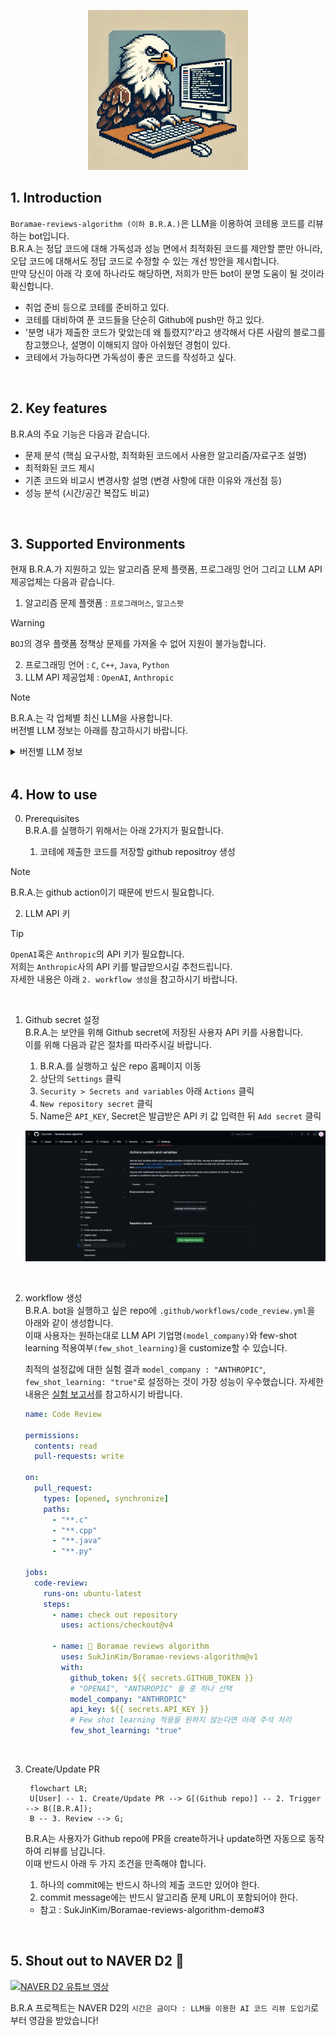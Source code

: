 <p align="center">
  <a href="https://github.com/SukJinKim/Boramae-reviews-algorithm/tree/main"> 
    <img src="/img/Boramae-reviews-algorithm-logo.webp" width="256" height="256"/>
  </a>
</p>  


## 1. Introduction


`Boramae-reviews-algorithm (이하 B.R.A.)`은 LLM을 이용하여 코테용 코드를 리뷰하는 bot입니다.  
B.R.A.는 정답 코드에 대해 가독성과 성능 면에서 최적화된 코드를 제안할 뿐만 아니라, 오답 코드에 대해서도 정답 코드로 수정할 수 있는 개선 방안을 제시합니다.  
만약 당신이 아래 각 호에 하나라도 해당하면, 저희가 만든 bot이 분명 도움이 될 것이라 확신합니다.

- 취업 준비 등으로 코테를 준비하고 있다.
- 코테를 대비하여 푼 코드들을 단순히 Github에 push만 하고 있다.
- '분명 내가 제출한 코드가 맞았는데 왜 틀렸지?'라고 생각해서 다른 사람의 블로그를 참고했으나, 설명이 이해되지 않아 아쉬웠던 경험이 있다.
- 코테에서 가능하다면 가독성이 좋은 코드를 작성하고 싶다.  

<br/>

## 2. Key features

B.R.A의 주요 기능은 다음과 같습니다.

- 문제 분석 (핵심 요구사항, 최적화된 코드에서 사용한 알고리즘/자료구조 설명)
- 최적화된 코드 제시
- 기존 코드와 비교시 변경사항 설명 (변경 사항에 대한 이유와 개선점 등)
- 성능 분석 (시간/공간 복잡도 비교)

<br/>

## 3. Supported Environments


현재 B.R.A.가 지원하고 있는 알고리즘 문제 플랫폼, 프로그래밍 언어 그리고 LLM API 제공업체는 다음과 같습니다.

1. 알고리즘 문제 플랫폼 : `프로그래머스`, `알고스팟`
> [!WARNING]
> `BOJ`의 경우 플랫폼 정책상 문제를 가져올 수 없어 지원이 불가능합니다.
2. 프로그래밍 언어 : `C`, `C++`, `Java`, `Python`
3. LLM API 제공업체 : `OpenAI`, `Anthropic`
> [!NOTE]
> B.R.A.는 각 업체별 최신 LLM을 사용합니다.  
> 버전별 LLM 정보는 아래를 참고하시기 바랍니다.

<details>

<summary>버전별 LLM 정보</summary>

## v1

  | 업체명 | 모델명 |
  | --- | --- |
  | `OpenAI` | *gpt-4o* |
  | `Anthropic` | *claude-3-5-sonnet-20240620* |

</details>

<br/> 

## 4. How to use


0. Prerequisites<br/>
   B.R.A.를 실행하기 위해서는 아래 2가지가 필요합니다.
   
   1) 코테에 제출한 코드를 저장할 github repositroy 생성
> [!NOTE]
> B.R.A.는 github action이기 때문에 반드시 필요합니다.  

   2) LLM API 키
> [!TIP]
> `OpenAI`혹은 `Anthropic`의 API 키가 필요합니다.  
> 저희는 `Anthropic`사의 API 키를 발급받으시길 추천드립니다.  
> 자세한 내용은 아래 `2. workflow 생성`을 참고하시기 바랍니다.
      
   

<br/>

1. Github secret 설정  
   B.R.A.는 보안을 위해 Github secret에 저장된 사용자 API 키를 사용합니다.  
   이를 위해 다음과 같은 절차를 따라주시길 바랍니다.  

   1) B.R.A.를 실행하고 싶은 repo 홈페이지 이동
   2) 상단의 `Settings` 클릭
   3) `Security > Secrets and variables` 아래 `Actions` 클릭
   4) `New repository secret` 클릭
   5) Name은 `API_KEY`, Secret은 발급받은 API 키 값 입력한 뒤 `Add secret` 클릭

   <p align="center">
    <img src="/img/secret setting.png"/>
   </p>  

<br/>

2. workflow 생성  
   B.R.A. bot을 실행하고 싶은 repo에 `.github/workflows/code_review.yml`을 아래와 같이 생성합니다.  
   이때 사용자는 원하는대로 LLM API 기업명`(model_company)`와 few-shot learning 적용여부`(few_shot_learning)`을 customize할 수 있습니다.


   최적의 설정값에 대한 실험 결과 `model_company : "ANTHROPIC"`, `few_shot_learning: "true"`로 설정하는 것이 가장 성능이 우수했습니다.
   자세한 내용은 [실험 보고서](https://magnificent-climb-bc3.notion.site/Boramae-reviews-algorithm-9bc1db970a9b4043a7919bae47e4a017?pvs=4)를 참고하시기 바랍니다.

    ```yml
    name: Code Review

    permissions:
      contents: read
      pull-requests: write

    on:
      pull_request:
        types: [opened, synchronize]
        paths:
          - "**.c"
          - "**.cpp"
          - "**.java"
          - "**.py"

    jobs:
      code-review:
        runs-on: ubuntu-latest
        steps:
          - name: check out repository
            uses: actions/checkout@v4

          - name: 🦅 Boramae reviews algorithm
            uses: SukJinKim/Boramae-reviews-algorithm@v1
            with:
              github_token: ${{ secrets.GITHUB_TOKEN }}
              # "OPENAI", "ANTHROPIC" 둘 중 하나 선택
              model_company: "ANTHROPIC"
              api_key: ${{ secrets.API_KEY }}
              # Few shot learning 적용을 원하지 않는다면 아래 주석 처리
              few_shot_learning: "true"
    ```

<br/>

3. Create/Update PR
   ```mermaid
    flowchart LR;
    U[User] -- 1. Create/Update PR --> G[(Github repo)] -- 2. Trigger --> B([B.R.A]);
    B -- 3. Review --> G;
   ```
   B.R.A는 사용자가 Github repo에 PR을 create하거나 update하면 자동으로 동작하여 리뷰를 남깁니다.  
   이때 반드시 아래 두 가지 조건을 만족해야 합니다.  

   1) 하나의 commit에는 반드시 하나의 제출 코드만 있어야 한다.
   2) commit message에는 반드시 알고리즘 문제 URL이 포함되어야 한다.  
      
   -  참고 : SukJinKim/Boramae-reviews-algorithm-demo#3

<br/>  

## 5. Shout out to NAVER D2 :green_heart:

[![NAVER D2 유튜브 영상](http://img.youtube.com/vi/7cwFhX14nkg/0.jpg)](https://youtu.be/7cwFhX14nkg?t=0s)  

B.R.A 프로젝트는 NAVER D2의 `시간은 금이다 : LLM을 이용한 AI 코드 리뷰 도입기`로부터 영감을 받았습니다!
